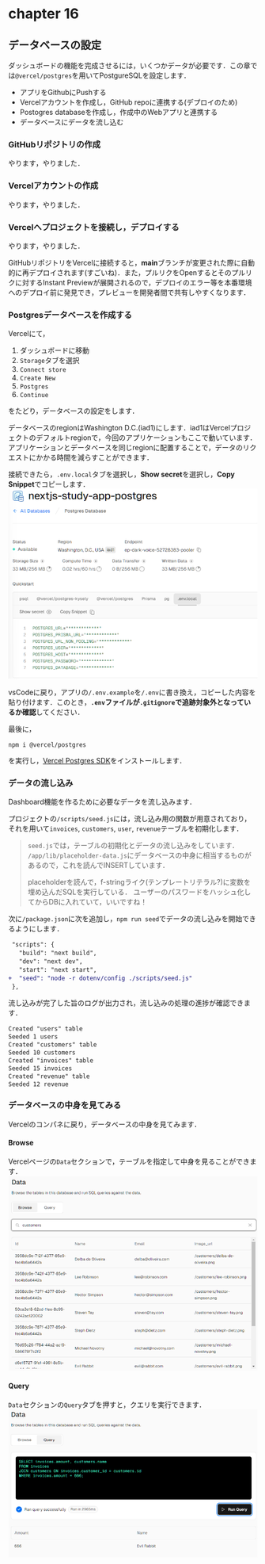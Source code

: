 # chapter 16
## データベースの設定
ダッシュボードの機能を完成させるには，いくつかデータが必要です．この章では`@vercel/postgres`を用いてPostgureSQLを設定します．
- アプリをGithubにPushする
- Vercelアカウントを作成し，GitHub repoに連携する(デプロイのため)
- Postogres databaseを作成し，作成中のWebアプリと連携する
- データベースにデータを流し込む

### GitHubリポジトリの作成
やります，やりました．

### Vercelアカウントの作成
やります，やりました．

### Vercelへプロジェクトを接続し，デプロイする
やります，やりました．

GitHubリポジトリをVercelに接続すると，**main**ブランチが変更された際に自動的に再デプロイされます(すごいね)．また，プルリクをOpenするとそのプルリクに対するInstant Previewが展開されるので，デプロイのエラー等を本番環境へのデプロイ前に発見でき，プレビューを開発者間で共有しやすくなります．

### Postgresデータベースを作成する
Vercelにて，
1. ダッシュボードに移動
2. `Storage`タブを選択
3. `Connect store`
4. `Create New`
5. `Postgres`
6. `Continue`

をたどり，データベースの設定をします．

データベースのregionはWashington D.C.(iad1)にします．iad1はVercelプロジェクトのデフォルトregionで，今回のアプリケーションもここで動いています．アプリケーションとデータベースを同じregionに配置することで，データのリクエストにかかる時間を減らすことができます．

接続できたら，`.env.local`タブを選択し，**Show secret**を選択し，**Copy Snippet**でコピーします．
![img:env_local]

vsCodeに戻り，アプリの`/.env.example`を`/.env`に書き換え，コピーした内容を貼り付けます．このとき，**`.env`ファイルが`.gitignore`で追跡対象外となっているか確認**してください．

最後に，
```shell
npm i @vercel/postgres
```
を実行し，[Vercel Postgres SDK][link:PsostgresSDK]をインストールします．

### データの流し込み
Dashboard機能を作るために必要なデータを流し込みます．

プロジェクトの`/scripts/seed.js`には，流し込み用の関数が用意されており，それを用いて`invoices`, `customers`, `user`, `revenue`テーブルを初期化します．

> `seed.js`では，テーブルの初期化とデータの流し込みをしています．
> `/app/lib/placeholder-data.js`にデータベースの中身に相当するものがあるので，これを読んでINSERTしています．
> 
> placeholderを読んで，f-stringライク(テンプレートリテラル?)に変数を埋め込んだSQLを実行している．
> ユーザーのパスワードをハッシュ化してからDBに入れていて，いいですね！

次に`/package.json`に次を追加し，`npm run seed`でデータの流し込みを開始できるようにします．
```diff json
 "scripts": {
   "build": "next build",
   "dev": "next dev",
   "start": "next start",
+  "seed": "node -r dotenv/config ./scripts/seed.js"
 },
```
流し込みが完了した旨のログが出力され，流し込みの処理の進捗が確認できます．
```
Created "users" table
Seeded 1 users
Created "customers" table
Seeded 10 customers
Created "invoices" table
Seeded 15 invoices
Created "revenue" table
Seeded 12 revenue
```

### データベースの中身を見てみる
Vercelのコンパネに戻り，データベースの中身を見てみます．
#### Browse
Vercelページの`Data`セクションで，テーブルを指定して中身を見ることができます．
![img:browse]

#### Query
`Data`セクションの`Query`タブを押すと，クエリを実行できます．
![img:query]



[img:env_local]: ./env_local.png

[link:PsostgresSDK]: https://vercel.com/docs/storage/vercel-postgres/sdk

[img:browse]: ./browse.png

[img:query]: ./query.png


